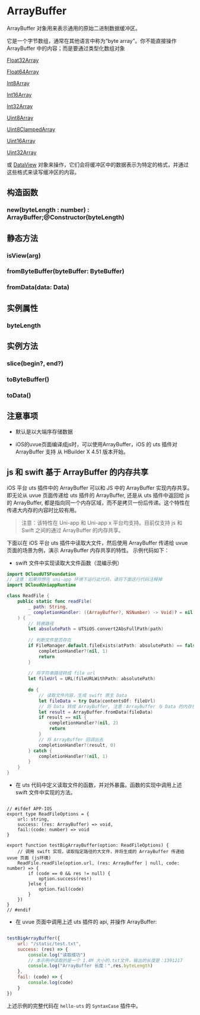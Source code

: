 # ArrayBuffer

ArrayBuffer 对象用来表示通用的原始二进制数据缓冲区。

它是一个字节数组，通常在其他语言中称为“byte array”。你不能直接操作 ArrayBuffer 中的内容；而是要通过类型化数组对象

[Float32Array](https://doc.dcloud.net.cn/uni-app-x/uts/buildin-object-api/float32array.html)

[Float64Array](https://doc.dcloud.net.cn/uni-app-x/uts/buildin-object-api/float64array.html)

[Int8Array](https://doc.dcloud.net.cn/uni-app-x/uts/buildin-object-api/int8array.html)

[Int16Array](https://doc.dcloud.net.cn/uni-app-x/uts/buildin-object-api/int16array.html)

[Int32Array](https://doc.dcloud.net.cn/uni-app-x/uts/buildin-object-api/int32array.html)

[Uint8Array](https://doc.dcloud.net.cn/uni-app-x/uts/buildin-object-api/uint8array.html)

[Uint8ClampedArray](https://doc.dcloud.net.cn/uni-app-x/uts/buildin-object-api/uint8clampedarray.html)

[Uint16Array](https://doc.dcloud.net.cn/uni-app-x/uts/buildin-object-api/uint16array.html)

[Uint32Array](https://doc.dcloud.net.cn/uni-app-x/uts/buildin-object-api/uint32array.html)

或 [DataView](https://doc.dcloud.net.cn/uni-app-x/uts/buildin-object-api/dataview.html) 对象来操作，它们会将缓冲区中的数据表示为特定的格式，并通过这些格式来读写缓冲区的内容。


## 构造函数


### new(byteLength : number) : ArrayBuffer;@Constructor(byteLength)

<!-- UTSJSON.ArrayBuffer.Constructor.description -->

<!-- UTSJSON.ArrayBuffer.Constructor.param -->

<!-- UTSJSON.ArrayBuffer.Constructor.returnValue -->

<!-- UTSJSON.ArrayBuffer.Constructor.test -->

<!-- UTSJSON.ArrayBuffer.Constructor.compatibility -->

<!-- UTSJSON.ArrayBuffer.Constructor.tutorial -->


## 静态方法


### isView(arg)

<!-- UTSJSON.ArrayBuffer.isView.description -->

<!-- UTSJSON.ArrayBuffer.isView.param -->

<!-- UTSJSON.ArrayBuffer.isView.returnValue -->

<!-- UTSJSON.ArrayBuffer.isView.test -->

<!-- UTSJSON.ArrayBuffer.isView.compatibility -->

<!-- UTSJSON.ArrayBuffer.isView.tutorial -->

### fromByteBuffer(byteBuffer: ByteBuffer)

<!-- UTSJSON.ArrayBuffer.fromByteBuffer.description -->

<!-- UTSJSON.ArrayBuffer.fromByteBuffer.param -->

<!-- UTSJSON.ArrayBuffer.fromByteBuffer.returnValue -->

<!-- UTSJSON.ArrayBuffer.fromByteBuffer.test -->

<!-- UTSJSON.ArrayBuffer.fromByteBuffer.compatibility -->

<!-- UTSJSON.ArrayBuffer.fromByteBuffer.tutorial -->

### fromData(data: Data)

<!-- UTSJSON.ArrayBuffer.fromData.description -->

<!-- UTSJSON.ArrayBuffer.fromData.param -->

<!-- UTSJSON.ArrayBuffer.fromData.returnValue -->

<!-- UTSJSON.ArrayBuffer.fromData.test -->

<!-- UTSJSON.ArrayBuffer.fromData.compatibility -->

<!-- UTSJSON.ArrayBuffer.fromData.tutorial -->

## 实例属性


### byteLength

<!-- UTSJSON.ArrayBuffer.byteLength.description -->

<!-- UTSJSON.ArrayBuffer.byteLength.param -->

<!-- UTSJSON.ArrayBuffer.byteLength.returnValue -->

<!-- UTSJSON.ArrayBuffer.byteLength.compatibility -->

<!-- UTSJSON.ArrayBuffer.byteLength.tutorial -->


## 实例方法


### slice(begin?, end?)

<!-- UTSJSON.ArrayBuffer.slice.description -->

<!-- UTSJSON.ArrayBuffer.slice.param -->

<!-- UTSJSON.ArrayBuffer.slice.returnValue -->

<!-- UTSJSON.ArrayBuffer.slice.test -->

<!-- UTSJSON.ArrayBuffer.slice.compatibility -->

<!-- UTSJSON.ArrayBuffer.slice.tutorial -->

### toByteBuffer()

<!-- UTSJSON.ArrayBuffer.toByteBuffer.description -->

<!-- UTSJSON.ArrayBuffer.toByteBuffer.param -->

<!-- UTSJSON.ArrayBuffer.toByteBuffer.returnValue -->

<!-- UTSJSON.ArrayBuffer.toByteBuffer.test -->

<!-- UTSJSON.ArrayBuffer.toByteBuffer.compatibility -->

<!-- UTSJSON.ArrayBuffer.toByteBuffer.tutorial -->

### toData()

<!-- UTSJSON.ArrayBuffer.toData.description -->

<!-- UTSJSON.ArrayBuffer.toData.param -->

<!-- UTSJSON.ArrayBuffer.toData.returnValue -->

<!-- UTSJSON.ArrayBuffer.toData.test -->

<!-- UTSJSON.ArrayBuffer.toData.compatibility -->

<!-- UTSJSON.ArrayBuffer.toData.tutorial -->


## 注意事项

- 默认是以大端序存储数据

- iOS的uvue页面编译成js时，可以使用ArrayBuffer，iOS 的 uts 插件对 ArrayBuffer 支持 从 HBuilder X 4.51 版本开始。


## js 和 swift 基于 ArrayBuffer 的内存共享

iOS 平台 uts 插件中的 ArrayBuffer 可以和 JS 中的 ArrayBuffer 实现内存共享。即无论从 uvue 页面传递给 uts 插件的 ArrayBuffer, 还是从 uts 插件中返回给 js 的 ArrayBuffer, 都是指向同一个内存区域，而不是拷贝一份后传递。这个特性在传递大内存的内容时比较有用。

> 注意：该特性在 Uni-app 和 Uni-app x 平台均支持。目前仅支持 js 和 Swift 之间的通过 ArrayBuffer 的内存共享。

下面以在 iOS 平台 uts 插件中读取大文件，然后使用 ArrayBuffer 传递给 uvue 页面的场景为例，演示 ArrayBuffer 内存共享的特性。
示例代码如下：

- swift 文件中实现读取大文件函数（混编示例）

```swift
import DCloudUTSFoundation
// 注意：如果你想在 uni-app 环境下运行此代码，请将下面这行代码注释掉
import DCloudUniappRuntime

class ReadFile {
	public static func readFile(
	    _ path: String,
	    _ completionHandler: ((ArrayBuffer?, NSNumber) -> Void)? = nil
	) {
		// 转换路径
	    let absolutePath = UTSiOS.convert2AbsFullPath(path)
	
		// 判断文件是否存在 
	    if FileManager.default.fileExists(atPath: absolutePath) == false {
	        completionHandler?(nil, 1)
	        return
	    }
	    
		// 将字符串路径转成 file url
	    let fileUrl = URL(fileURLWithPath: absolutePath)
	    
	    do {
			// 读取文件内容，生成 swift 原生 Data
	        let fileData = try Data(contentsOf: fileUrl)
			// 将 Data 转成 ArrayBuffer, 注意：ArrayBuffer 与 Data 的内存也是共享的，内容的传递过程中也不存在内存复制。
	        let result = ArrayBuffer.fromData(fileData)
	        if result == nil {
	            completionHandler?(nil, 2)
	            return
	        }
			// 将 ArrayBuffer 回调出去
	        completionHandler?(result, 0)
	    } catch {
	        completionHandler?(nil, 1)
	    }
	}
}

```

- 在 uts 代码中定义读取文件的函数，并对外暴露。函数的实现中调用上述 swift 文件中实现的方法。

```uts

// #ifdef APP-IOS
export type ReadFileOptions = {
	url: string,
	success: (res: ArrayBuffer) => void,
	fail:(code: number) => void
}

export function testBigArrayBuffer(option: ReadFileOptions) {
	// 调用 swift 实现，读取指定路径的大文件，并将生成的 ArrayBuffer 传递给 uvue 页面 (js环境)
	ReadFile.readFile(option.url, (res: ArrayBuffer | null, code: number) => {
		if (code == 0 && res != null) {
			option.success(res!)  
		}else {
			option.fail(code)
		}
	})  
}
// #endif

```

- 在 uvue 页面中调用上述 uts 插件的 api, 并操作 ArrayBuffer:

```js

testBigArrayBuffer({
	url: "/static/test.txt",
	success: (res) => {
		console.log("读取成功")
		// 本示例中读取的是一个 1.4M 大小的.txt文件，输出的长度是：1391217
		console.log("ArrayBuffer 长度：",res.byteLength)
	},
	fail: (code) => {
		console.log(code)
	}
})

```

上述示例的完整代码在 `hello-uts` 的 `SyntaxCase` 插件中。 